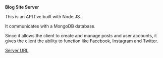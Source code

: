 **Blog Site Server**

This is an API I've built with Node JS. 

It communicates with a MongoDB database.

Since it allows the client to create and manage posts and user accounts, it gives the client the ability to function like Facebook, Instagram and Twitter.

[Server URL](https://blabbersocialmediaserver.onrender.com/)